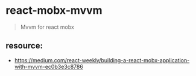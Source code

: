 # react-mobx-mvvm
> Mvvm for react mobx


## resource:
+ https://medium.com/react-weekly/building-a-react-mobx-application-with-mvvm-ec0b3e3c8786
